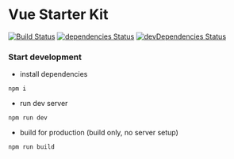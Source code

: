 # Vue Starter Kit
[![Build Status](https://travis-ci.org/xiaofan2406/vue-starter-kit.svg?branch=master)](https://travis-ci.org/xiaofan2406/vue-starter-kit) [![dependencies Status](https://david-dm.org/xiaofan2406/vue-starter-kit/status.svg)](https://david-dm.org/xiaofan2406/vue-starter-kit) [![devDependencies Status](https://david-dm.org/xiaofan2406/vue-starter-kit/dev-status.svg)](https://david-dm.org/xiaofan2406/vue-starter-kit?type=dev)


### Start development
- install dependencies
```
npm i
```

- run dev server
```
npm run dev
```

- build for production (build only, no server setup)
```
npm run build
```
